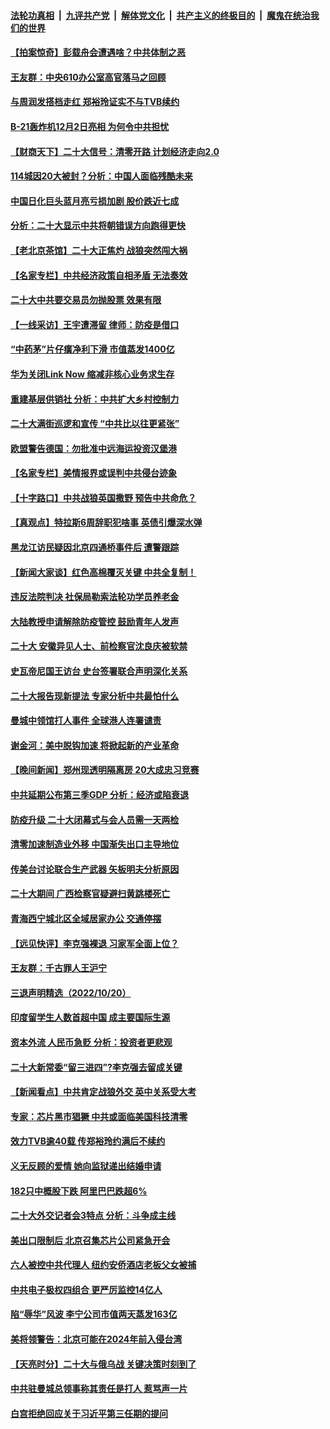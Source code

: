 ####  [法轮功真相](../../../../basic/blob/master/README.md?t=10221231) &nbsp;|&nbsp; [九评共产党](../../../../9ping.md/blob/master/README.md?t=10221231) &nbsp;|&nbsp; [解体党文化](../../../../jtdwh.md/blob/master/README.md?t=10221231)  &nbsp;|&nbsp; [共产主义的终极目的](../../../../gczydzjmd.md/blob/master/README.md?t=10221231) &nbsp;|&nbsp; [魔鬼在统治我们的世界](../../../../mgztzwmdsj.md/blob/master/README.md?t=10221231) 

#### [【拍案惊奇】彭载舟会遭遇啥？中共体制之恶](../pages/nsc413/n13850515.md?t=10221231) 

#### [王友群：中央610办公室高官落马之回顾](../pages/nsc413/n13850427.md?t=10221231) 

#### [与周润发搭档走红 郑裕玲证实不与TVB续约](../pages/nsc413/n13850482.md?t=10221231) 

#### [B-21轰炸机12月2日亮相 为何令中共担忧](../pages/nsc413/n13850485.md?t=10221231) 

#### [【财商天下】二十大信号：清零开路 计划经济走向2.0](../pages/nsc413/n13850408.md?t=10221231) 

#### [114城因20大被封？分析：中国人面临残酷未来](../pages/nsc413/n13850268.md?t=10221231) 

#### [中国日化巨头蓝月亮亏损加剧 股价跌近七成](../pages/nsc413/n13850462.md?t=10221231) 

#### [分析：二十大显示中共将朝错误方向跑得更快](../pages/nsc413/n13850376.md?t=10221231) 

#### [【老北京茶馆】二十大正焦灼 战狼突然闯大祸](../pages/nsc413/n13850311.md?t=10221231) 

#### [【名家专栏】中共经济政策自相矛盾 无法奏效](../pages/nsc413/n13850054.md?t=10221231) 

#### [二十大中共要交易员勿抛股票 效果有限](../pages/nsc413/n13850416.md?t=10221231) 

#### [【一线采访】王宇遭滞留 律师：防疫是借口](../pages/nsc413/n13850185.md?t=10221231) 

#### [“中药茅”片仔癀净利下滑 市值蒸发1400亿](../pages/nsc413/n13850418.md?t=10221231) 

#### [华为关闭Link Now 缩减⾮核⼼业务求生存](../pages/nsc413/n13850306.md?t=10221231) 

#### [重建基层供销社 分析：中共扩大乡村控制力](../pages/nsc413/n13850350.md?t=10221231) 

#### [二十大满街巡逻和宣传 “中共比以往更紧张”](../pages/nsc413/n13850358.md?t=10221231) 

#### [欧盟警告德国：勿批准中远海运投资汉堡港](../pages/nsc413/n13850351.md?t=10221231) 

#### [【名家专栏】美情报界或误判中共侵台迹象](../pages/nsc413/n13850216.md?t=10221231) 

#### [【十字路口】中共战狼英国撒野 预告中共命危？](../pages/nsc413/n13850225.md?t=10221231) 

#### [【真观点】特拉斯6周辞职犯啥事 英债引爆深水弹](../pages/nsc413/n13850272.md?t=10221231) 

#### [黑龙江访民疑因北京四通桥事件后 遭警跟踪](../pages/nsc413/n13850235.md?t=10221231) 

#### [【新闻大家谈】红色高棉覆灭关键 中共全复制！](../pages/nsc413/n13850222.md?t=10221231) 

#### [违反法院判决 社保局勒索法轮功学员养老金](../pages/nsc413/n13847343.md?t=10221231) 

#### [大陆教授申请解除防疫管控 鼓励青年人发声](../pages/nsc413/n13850150.md?t=10221231) 

#### [二十大 安徽异见人士、前检察官沈良庆被软禁](../pages/nsc413/n13850071.md?t=10221231) 

#### [史瓦帝尼国王访台 史台签署联合声明深化关系](../pages/nsc413/n13850084.md?t=10221231) 

#### [二十大报告现新提法 专家分析中共最怕什么](../pages/nsc413/n13850152.md?t=10221231) 

#### [曼城中领馆打人事件 全球港人连署谴责](../pages/nsc413/n13850137.md?t=10221231) 


#### [谢金河：美中脱钩加速 将掀起新的产业革命](../pages/nsc413/n13850062.md?t=10221231) 

#### [【晚间新闻】郑州现透明隔离房 20大成忠习竞赛](../pages/nsc413/n13850069.md?t=10221231) 

#### [中共延期公布第三季GDP 分析：经济或陷衰退](../pages/nsc413/n13850045.md?t=10221231) 

#### [防疫升级 二十大闭幕式与会人员需一天两检](../pages/nsc413/n13849978.md?t=10221231) 

#### [清零加速制造业外移 中国渐失出口主导地位](../pages/nsc413/n13850040.md?t=10221231) 

#### [传美台讨论联合生产武器 矢板明夫分析原因](../pages/nsc413/n13849990.md?t=10221231) 

#### [二十大期间 广西检察官疑避扫黄跳楼死亡](../pages/nsc413/n13849972.md?t=10221231) 

#### [青海西宁城北区全域居家办公 交通停摆](../pages/nsc413/n13849960.md?t=10221231) 


#### [【远见快评】李克强裸退 习家军全面上位？](../pages/nsc413/n13849744.md?t=10221231) 

#### [王友群：千古罪人王沪宁](../pages/nsc413/n13849773.md?t=10221231) 

#### [三退声明精选（2022/10/20）](../pages/nsc413/n13850329.md?t=10221231) 

#### [印度留学生人数首超中国 成主要国际生源](../pages/nsc413/n13849899.md?t=10221231) 

#### [资本外流 人民币急贬 分析：投资者更悲观](../pages/nsc413/n13849807.md?t=10221231) 

#### [二十大新常委“留三进四”?李克强去留成关键](../pages/nsc413/n13849755.md?t=10221231) 

#### [【新闻看点】中共肯定战狼外交 英中关系受大考](../pages/nsc413/n13849602.md?t=10221231) 

#### [专家：芯片黑市猖獗 中共或面临美国科技清零](../pages/nsc413/n13849710.md?t=10221231) 

#### [效力TVB逾40载 传郑裕玲约满后不续约](../pages/nsc413/n13849707.md?t=10221231) 

#### [义无反顾的爱情 她向监狱递出结婚申请](../pages/nsc413/n13849716.md?t=10221231) 

#### [182只中概股下跌 阿里巴巴跌超6%](../pages/nsc413/n13849721.md?t=10221231) 

#### [二十大外交记者会3特点 分析：斗争成主线](../pages/nsc413/n13849596.md?t=10221231) 

#### [美出口限制后 北京召集芯片公司紧急开会](../pages/nsc413/n13849697.md?t=10221231) 

#### [六人被控中共代理人 纽约安侨酒店老板父女被捕](../pages/nsc413/n13849729.md?t=10221231) 

#### [中共电子极权四组合 更严厉监控14亿人](../pages/nsc413/n13849352.md?t=10221231) 

#### [陷“辱华”风波 李宁公司市值两天蒸发163亿](../pages/nsc413/n13849694.md?t=10221231) 

#### [美将领警告：北京可能在2024年前入侵台湾](../pages/nsc413/n13849667.md?t=10221231) 

#### [【天亮时分】二十大与俄乌战 关键决策时刻到了](../pages/nsc413/n13849508.md?t=10221231) 

#### [中共驻曼城总领事称其责任是打人 惹骂声一片](../pages/nsc413/n13849606.md?t=10221231) 

#### [白宫拒绝回应关于习近平第三任期的提问](../pages/nsc413/n13849649.md?t=10221231) 



